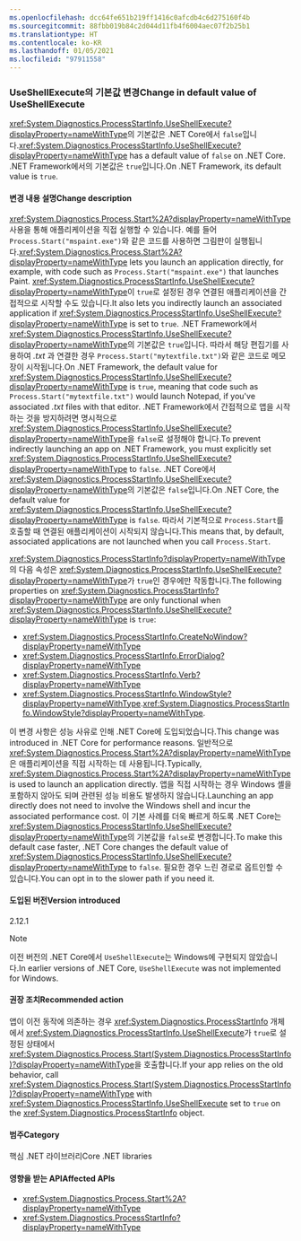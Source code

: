 ```yaml
---
ms.openlocfilehash: dcc64fe651b219ff1416c0afcdb4c6d275160f4b
ms.sourcegitcommit: 88fbb019b84c2d044d11fb4f6004aec07f2b25b1
ms.translationtype: HT
ms.contentlocale: ko-KR
ms.lasthandoff: 01/05/2021
ms.locfileid: "97911558"
---
```

### <a name="change-in-default-value-of-useshellexecute"></a><span data-ttu-id="4beaa-101">UseShellExecute의 기본값 변경</span><span class="sxs-lookup"><span data-stu-id="4beaa-101">Change in default value of UseShellExecute</span></span>

<span data-ttu-id="4beaa-102"><xref:System.Diagnostics.ProcessStartInfo.UseShellExecute?displayProperty=nameWithType>의 기본값은 .NET Core에서 `false`입니다.</span><span class="sxs-lookup"><span data-stu-id="4beaa-102"><xref:System.Diagnostics.ProcessStartInfo.UseShellExecute?displayProperty=nameWithType> has a default value of `false` on .NET Core.</span></span> <span data-ttu-id="4beaa-103">.NET Framework에서의 기본값은 `true`입니다.</span><span class="sxs-lookup"><span data-stu-id="4beaa-103">On .NET Framework, its default value is `true`.</span></span>

#### <a name="change-description"></a><span data-ttu-id="4beaa-104">변경 내용 설명</span><span class="sxs-lookup"><span data-stu-id="4beaa-104">Change description</span></span>

<span data-ttu-id="4beaa-105"><xref:System.Diagnostics.Process.Start%2A?displayProperty=nameWithType> 사용을 통해 애플리케이션을 직접 실행할 수 있습니다. 예를 들어 `Process.Start("mspaint.exe")`와 같은 코드를 사용하면 그림판이 실행됩니다.</span><span class="sxs-lookup"><span data-stu-id="4beaa-105"><xref:System.Diagnostics.Process.Start%2A?displayProperty=nameWithType> lets you launch an application directly, for example, with code such as `Process.Start("mspaint.exe")` that launches Paint.</span></span> <span data-ttu-id="4beaa-106"><xref:System.Diagnostics.ProcessStartInfo.UseShellExecute?displayProperty=nameWithType>이 `true`로 설정된 경우 연결된 애플리케이션을 간접적으로 시작할 수도 있습니다.</span><span class="sxs-lookup"><span data-stu-id="4beaa-106">It also lets you indirectly launch an associated application if <xref:System.Diagnostics.ProcessStartInfo.UseShellExecute?displayProperty=nameWithType> is set to `true`.</span></span> <span data-ttu-id="4beaa-107">.NET Framework에서 <xref:System.Diagnostics.ProcessStartInfo.UseShellExecute?displayProperty=nameWithType>의 기본값은 `true`입니다. 따라서 해당 편집기를 사용하여 *.txt* 과 연결한 경우 `Process.Start("mytextfile.txt")`와 같은 코드로 메모장이 시작됩니다.</span><span class="sxs-lookup"><span data-stu-id="4beaa-107">On .NET Framework, the default value for <xref:System.Diagnostics.ProcessStartInfo.UseShellExecute?displayProperty=nameWithType> is `true`, meaning that code such as `Process.Start("mytextfile.txt")` would launch Notepad, if you've associated *.txt* files with that editor.</span></span> <span data-ttu-id="4beaa-108">.NET Framework에서 간접적으로 앱을 시작하는 것을 방지하려면 명시적으로 <xref:System.Diagnostics.ProcessStartInfo.UseShellExecute?displayProperty=nameWithType>을 `false`로 설정해야 합니다.</span><span class="sxs-lookup"><span data-stu-id="4beaa-108">To prevent indirectly launching an app on .NET Framework, you must explicitly set <xref:System.Diagnostics.ProcessStartInfo.UseShellExecute?displayProperty=nameWithType> to `false`.</span></span> <span data-ttu-id="4beaa-109">.NET Core에서 <xref:System.Diagnostics.ProcessStartInfo.UseShellExecute?displayProperty=nameWithType>의 기본값은 `false`입니다.</span><span class="sxs-lookup"><span data-stu-id="4beaa-109">On .NET Core, the default value for <xref:System.Diagnostics.ProcessStartInfo.UseShellExecute?displayProperty=nameWithType> is `false`.</span></span> <span data-ttu-id="4beaa-110">따라서 기본적으로 `Process.Start`를 호출할 때 연결된 애플리케이션이 시작되지 않습니다.</span><span class="sxs-lookup"><span data-stu-id="4beaa-110">This means that, by default, associated applications are not launched when you call `Process.Start`.</span></span>

<span data-ttu-id="4beaa-111"><xref:System.Diagnostics.ProcessStartInfo?displayProperty=nameWithType>의 다음 속성은 <xref:System.Diagnostics.ProcessStartInfo.UseShellExecute?displayProperty=nameWithType>가 `true`인 경우에만 작동합니다.</span><span class="sxs-lookup"><span data-stu-id="4beaa-111">The following properties on <xref:System.Diagnostics.ProcessStartInfo?displayProperty=nameWithType> are only functional when <xref:System.Diagnostics.ProcessStartInfo.UseShellExecute?displayProperty=nameWithType> is `true`:</span></span>

- <xref:System.Diagnostics.ProcessStartInfo.CreateNoWindow?displayProperty=nameWithType>
- <xref:System.Diagnostics.ProcessStartInfo.ErrorDialog?displayProperty=nameWithType>
- <xref:System.Diagnostics.ProcessStartInfo.Verb?displayProperty=nameWithType>
- <span data-ttu-id="4beaa-112"><xref:System.Diagnostics.ProcessStartInfo.WindowStyle?displayProperty=nameWithType>.</span><span class="sxs-lookup"><span data-stu-id="4beaa-112"><xref:System.Diagnostics.ProcessStartInfo.WindowStyle?displayProperty=nameWithType>.</span></span>

<span data-ttu-id="4beaa-113">이 변경 사항은 성능 사유로 인해 .NET Core에 도입되었습니다.</span><span class="sxs-lookup"><span data-stu-id="4beaa-113">This change was introduced in .NET Core for performance reasons.</span></span> <span data-ttu-id="4beaa-114">일반적으로 <xref:System.Diagnostics.Process.Start%2A?displayProperty=nameWithType>은 애플리케이션을 직접 시작하는 데 사용됩니다.</span><span class="sxs-lookup"><span data-stu-id="4beaa-114">Typically, <xref:System.Diagnostics.Process.Start%2A?displayProperty=nameWithType> is used to launch an application directly.</span></span> <span data-ttu-id="4beaa-115">앱을 직접 시작하는 경우 Windows 셸을 포함하지 않아도 되며 관련된 성능 비용도 발생하지 않습니다.</span><span class="sxs-lookup"><span data-stu-id="4beaa-115">Launching an app directly does not need to involve the Windows shell and incur the associated performance cost.</span></span> <span data-ttu-id="4beaa-116">이 기본 사례를 더욱 빠르게 하도록 .NET Core는 <xref:System.Diagnostics.ProcessStartInfo.UseShellExecute?displayProperty=nameWithType>의 기본값을 `false`로 변경합니다.</span><span class="sxs-lookup"><span data-stu-id="4beaa-116">To make this default case faster, .NET Core changes the default value of <xref:System.Diagnostics.ProcessStartInfo.UseShellExecute?displayProperty=nameWithType> to `false`.</span></span> <span data-ttu-id="4beaa-117">필요한 경우 느린 경로로 옵트인할 수 있습니다.</span><span class="sxs-lookup"><span data-stu-id="4beaa-117">You can opt in to the slower path if you need it.</span></span>

#### <a name="version-introduced"></a><span data-ttu-id="4beaa-118">도입된 버전</span><span class="sxs-lookup"><span data-stu-id="4beaa-118">Version introduced</span></span>

<span data-ttu-id="4beaa-119">2.1</span><span class="sxs-lookup"><span data-stu-id="4beaa-119">2.1</span></span>

> [!NOTE]
> <span data-ttu-id="4beaa-120">이전 버전의 .NET Core에서 `UseShellExecute`는 Windows에 구현되지 않았습니다.</span><span class="sxs-lookup"><span data-stu-id="4beaa-120">In earlier versions of .NET Core, `UseShellExecute` was not implemented for Windows.</span></span>

#### <a name="recommended-action"></a><span data-ttu-id="4beaa-121">권장 조치</span><span class="sxs-lookup"><span data-stu-id="4beaa-121">Recommended action</span></span>

<span data-ttu-id="4beaa-122">앱이 이전 동작에 의존하는 경우 <xref:System.Diagnostics.ProcessStartInfo> 개체에서 <xref:System.Diagnostics.ProcessStartInfo.UseShellExecute>가 `true`로 설정된 상태에서 <xref:System.Diagnostics.Process.Start(System.Diagnostics.ProcessStartInfo)?displayProperty=nameWithType>을 호출합니다.</span><span class="sxs-lookup"><span data-stu-id="4beaa-122">If your app relies on the old behavior, call <xref:System.Diagnostics.Process.Start(System.Diagnostics.ProcessStartInfo)?displayProperty=nameWithType> with <xref:System.Diagnostics.ProcessStartInfo.UseShellExecute> set to `true` on the <xref:System.Diagnostics.ProcessStartInfo> object.</span></span>

#### <a name="category"></a><span data-ttu-id="4beaa-123">범주</span><span class="sxs-lookup"><span data-stu-id="4beaa-123">Category</span></span>

<span data-ttu-id="4beaa-124">핵심 .NET 라이브러리</span><span class="sxs-lookup"><span data-stu-id="4beaa-124">Core .NET libraries</span></span>

#### <a name="affected-apis"></a><span data-ttu-id="4beaa-125">영향을 받는 API</span><span class="sxs-lookup"><span data-stu-id="4beaa-125">Affected APIs</span></span>

- <xref:System.Diagnostics.Process.Start%2A?displayProperty=nameWithType>
- <xref:System.Diagnostics.ProcessStartInfo?displayProperty=nameWithType>

<!--

#### Affected APIs

- `Overload:System.Diagnostics.Process.Start`
- `M:System.Diagnostics.ProcessStartInfo`

-->
